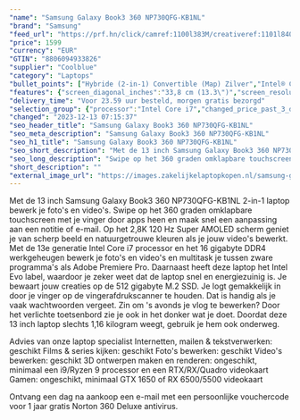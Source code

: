 ```yaml
---
"name": "Samsung Galaxy Book3 360 NP730QFG-KB1NL"
"brand": "Samsung"
"feed_url": "https://prf.hn/click/camref:1100l383M/creativeref:1101l84031/destination:https%3A%2F%2Fwww.coolblue.nl%2Fproduct%2F922111"
"price": 1599
"currency": "EUR"
"GTIN": "8806094933826"
"supplier": "Coolblue"
"category": "Laptops"
"bullet_points": ["Hybride (2-in-1) Convertible (Map) Zilver","Intel® Core™ i7 i7-1360P","Touchscreen 33,8 cm (13.3\") Full HD 1920 x 1080 Pixels AMOLED","16 GB LPDDR4x-SDRAM","512 GB SSD","Intel Iris Xe Graphics","Wi-Fi 6E (802.11ax) Bluetooth 5.1","61,1 Wh 65 W","Windows 11 Home"]
"features": {"screen_diagonal_inches":"33,8 cm (13.3\")","screen_resolution":"1920 x 1080 Pixels","processor_family":"Intel® Core™ i7","memory_size":"16 GB","memory_type":"LPDDR4x-SDRAM","total_storage_space":"512 GB","operating_system":"Windows 11 Home","battery_capacity":"61,1 Wh","width":"304,4 mm","depth":"202 mm","height":"12,9 mm","weight":"1,16 kg"}
"delivery_time": "Voor 23.59 uur besteld, morgen gratis bezorgd"
"selection_group": {"processor":"Intel Core i7","changed_price_past_3_days":false,"product_family":"Galaxy Book3 360"}
"changed": "2023-12-13 07:15:37"
"seo_header_title": "Samsung Galaxy Book3 360 NP730QFG-KB1NL"
"seo_meta_description": "Samsung Galaxy Book3 360 NP730QFG-KB1NL"
"seo_h1_title": "Samsung Galaxy Book3 360 NP730QFG-KB1NL"
"seo_short_description": "Met de 13 inch Samsung Galaxy Book3 360 NP730QFG-KB1NL 2-in-1 laptop bewerk je foto's en video's."
"seo_long_description": "Swipe op het 360 graden omklapbare touchscreen met je vinger door apps heen en maak snel een aanpassing aan een notitie of e-mail. Op het 2,8K 120 Hz Super AMOLED scherm geniet je van scherp beeld en natuurgetrouwe kleuren als je jouw video's bewerkt. Met de 13e generatie Intel Core i7 processor en het 16 gigabyte DDR4 werkgeheugen bewerk je foto's en video's en multitask je tussen zware programma's als Adobe Premiere Pro. Daarnaast heeft deze laptop het Intel Evo label, waardoor je zeker weet dat de laptop snel en energiezuinig is. Je bewaart jouw creaties op de 512 gigabyte M. 2 SSD. Je logt gemakkelijk in door je vinger op de vingerafdrukscanner te houden. Dat is handig als je vaak wachtwoorden vergeet. Zin om 's avonds je vlog te bewerken? Door het verlichte toetsenbord zie je ook in het donker wat je doet. Doordat deze 13 inch laptop slechts 1,16 kilogram weegt, gebruik je hem ook onderweg. \r\n\r\nAdvies van onze laptop specialist\r\nInternetten, mailen & tekstverwerken: geschikt\r\nFilms & series kijken: geschikt\r\nFoto's bewerken: geschikt\r\nVideo's bewerken: geschikt\r\n3D ontwerpen maken en renderen: ongeschikt, minimaal een i9/Ryzen 9 processor en een RTX/RX/Quadro videokaart\r\nGamen: ongeschikt, minimaal GTX 1650 of RX 6500/5500 videokaart\r\n \r\nOntvang een dag na aankoop een e-mail met een persoonlijke vouchercode voor 1 jaar gratis Norton 360 Deluxe antivirus."
"short_description": ""
"external_image_url": "https://images.zakelijkelaptopkopen.nl/samsung-galaxy-book3-360-np730qfg-kb1nl.webp"
---
```


Met de 13 inch Samsung Galaxy Book3 360 NP730QFG-KB1NL 2-in-1 laptop bewerk je foto's en video's. Swipe op het 360 graden omklapbare touchscreen met je vinger door apps heen en maak snel een aanpassing aan een notitie of e-mail. Op het 2,8K 120 Hz Super AMOLED scherm geniet je van scherp beeld en natuurgetrouwe kleuren als je jouw video's bewerkt. Met de 13e generatie Intel Core i7 processor en het 16 gigabyte DDR4 werkgeheugen bewerk je foto's en video's en multitask je tussen zware programma's als Adobe Premiere Pro. Daarnaast heeft deze laptop het Intel Evo label, waardoor je zeker weet dat de laptop snel en energiezuinig is. Je bewaart jouw creaties op de 512 gigabyte M.2 SSD. Je logt gemakkelijk in door je vinger op de vingerafdrukscanner te houden. Dat is handig als je vaak wachtwoorden vergeet. Zin om 's avonds je vlog te bewerken? Door het verlichte toetsenbord zie je ook in het donker wat je doet. Doordat deze 13 inch laptop slechts 1,16 kilogram weegt, gebruik je hem ook onderweg.

Advies van onze laptop specialist
Internetten, mailen & tekstverwerken: geschikt
Films & series kijken: geschikt
Foto's bewerken: geschikt
Video's bewerken: geschikt
3D ontwerpen maken en renderen: ongeschikt, minimaal een i9/Ryzen 9 processor en een RTX/RX/Quadro videokaart
Gamen: ongeschikt, minimaal GTX 1650 of RX 6500/5500 videokaart
 
Ontvang een dag na aankoop een e-mail met een persoonlijke vouchercode voor 1 jaar gratis Norton 360 Deluxe antivirus.